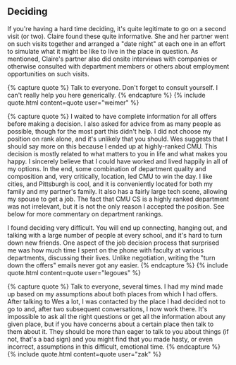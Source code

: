 ## Deciding

If you're having a hard time deciding, it's quite legitimate to go on a second
visit (or two).  Claire found these quite informative.  She and her partner went
on such visits together and arranged a "date night" at each one in an effort
to simulate what it might be like to live in the place in question.  As
mentioned, Claire's partner also did onsite interviews with companies or otherwise consulted
with department members or others about employment opportunities on such visits.

{% capture quote %}
Talk to everyone. Don't forget to consult yourself. I
can't really help you here generically.
{% endcapture %}
{% include quote.html content=quote user="weimer" %}

{% capture quote %}
I waited to have complete information for all offers before
making a decision.  I also asked for advice from as many people as possible,
though for the most part this didn't help. I did not choose my position on rank
alone, and it's unlikely that you should.  Wes suggests that I should say more
on this because I ended up at highly-ranked CMU. This decision is mostly
related to what matters to you in life and what makes you happy.  I
sincerely believe that I could have worked and lived happily in all of my
options.  In the end, some combination of department quality and
composition and, very critically, location, led CMU to win the day.  I like
cities, and Pittsburgh is cool, and it is conveniently located for both my
family and my partner's family.  It also has a fairly large tech scene,
allowing my spouse to get a job.  The fact that CMU CS is a highly ranked
department was not irrelevant, but it is not the only reason I accepted the
position.  See below for more commentary on department rankings.

I found deciding very difficult.  You will end up connecting, hanging out,
and talking with a large number of people at every school, and it's hard to turn
down new friends.  One aspect of the job decision process that surprised me was
how much time I spent on the phone with faculty at various departments,
discussing their lives.  Unlike negotiation, writing the "turn down the offers"
emails never got any easier.
{% endcapture %}
{% include quote.html content=quote user="legoues" %}


{% capture quote %}
Talk to everyone, several times.  I
had my mind made up based on my assumptions about both places from which I
had offers.  After talking to Wes a lot, I was contacted by the place I had
decided not to go to and, after two subsequent conversations, I now work
there.  It's impossible to ask all the right questions or get all the
information about any given place, but if you have concerns about a certain
place then talk to them about it.  They should be more than eager to talk to
you about things (if not, that's a bad sign) and you might find that you
made hasty, or even incorrect, assumptions in this difficult, emotional
time.
{% endcapture %}
{% include quote.html content=quote user="zak" %}